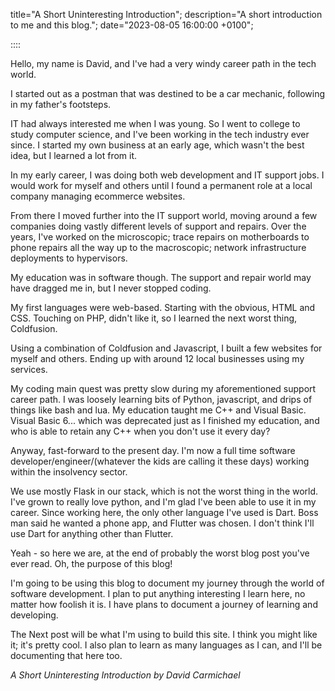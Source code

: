 title="A Short Uninteresting Introduction";
description="A short introduction to me and this blog.";
date="2023-08-05 16:00:00 +0100";

::::

Hello, my name is David, and
I've had a very windy career path in the tech world.

I started out as a postman that was destined to be a car mechanic, following in my father's footsteps.

IT had always interested me when I was young. So I went to college to study computer science, and I've been working in
the tech industry ever since.
I started my own business at an early age, which wasn't the best idea, but I learned a lot from it.

In my early career, I was doing both web development and IT support jobs. I would work for myself and others until
I found a permanent role at a local company managing ecommerce websites.

From there I moved further into the IT support world, moving around a few companies doing
vastly different levels of support and repairs. Over the years, I've worked on the microscopic; trace
repairs on motherboards to phone repairs all the way up to
the macroscopic; network infrastructure deployments to hypervisors.

My education was in software though. The support and repair world may have dragged me in, but I never stopped coding.

My first languages were web-based. Starting with the obvious, HTML and CSS. Touching on PHP,
didn't like it, so I learned the next worst thing, Coldfusion.

Using a combination of Coldfusion and Javascript, I built a few websites for myself and others. Ending
up with around 12 local businesses using my services.

My coding main quest was pretty slow during my aforementioned support career path. I was loosely learning
bits of Python, javascript, and drips of things like bash and lua. My education taught me C++
and Visual Basic. Visual Basic 6... which was deprecated just as I finished
my education, and who is able to retain any C++ when you don't use it every day?

Anyway, fast-forward to the present day. I'm now a full time
software developer/engineer/(whatever the kids are calling it these days) working within the insolvency sector.

We use mostly Flask in our stack, which is not the worst thing in the world. I've grown to really love python,
and I'm glad I've been able to use it in my career. Since working here, the only other language I've used is Dart.
Boss man said he wanted a phone app, and Flutter was chosen. I don't think I'll use Dart for anything other than
Flutter.

Yeah - so here we are, at the end of probably the worst blog post you've ever read. Oh, the purpose of this blog!

I'm going to be using this blog to document my journey through the world of software development. I plan to put anything
interesting I learn here, no matter how foolish it is. I have plans to document a journey of learning and developing.

The Next post will be what I'm using to build this site. I think you might like it; it's pretty cool. I also plan to
learn
as many languages as I can, and I'll be documenting that here too.

_A Short Uninteresting Introduction by David Carmichael_